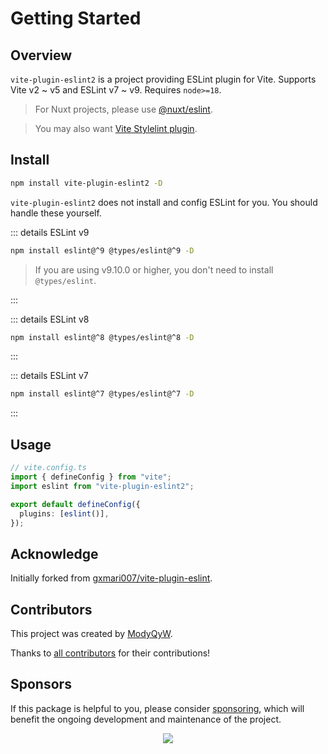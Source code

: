 # Getting Started

## Overview

`vite-plugin-eslint2` is a project providing ESLint plugin for Vite. Supports Vite v2 ~ v5 and ESLint v7 ~ v9. Requires `node>=18`.

> For Nuxt projects, please use [@nuxt/eslint](https://github.com/nuxt/eslint).

> You may also want [Vite Stylelint plugin](https://github.com/ModyQyW/vite-plugin-stylelint).

## Install

```sh
npm install vite-plugin-eslint2 -D
```

`vite-plugin-eslint2` does not install and config ESLint for you. You should handle these yourself.

::: details ESLint v9

```sh
npm install eslint@^9 @types/eslint@^9 -D
```

> If you are using v9.10.0 or higher, you don't need to install `@types/eslint`.

:::

::: details ESLint v8

```sh
npm install eslint@^8 @types/eslint@^8 -D
```

:::

::: details ESLint v7

```sh
npm install eslint@^7 @types/eslint@^7 -D
```

:::

## Usage

```typescript
// vite.config.ts
import { defineConfig } from "vite";
import eslint from "vite-plugin-eslint2";

export default defineConfig({
  plugins: [eslint()],
});

```

## Acknowledge

Initially forked from [gxmari007/vite-plugin-eslint](https://github.com/gxmari007/vite-plugin-eslint).

## Contributors

This project was created by [ModyQyW](https://github.com/ModyQyW).

Thanks to [all contributors](https://github.com/ModyQyW/vite-plugin-eslint2/graphs/contributors) for their contributions!

## Sponsors

If this package is helpful to you, please consider [sponsoring](https://github.com/ModyQyW/sponsors), which will benefit the ongoing development and maintenance of the project.

<p align="center">
  <a href="https://cdn.jsdelivr.net/gh/ModyQyW/sponsors/sponsorkit/sponsors.svg">
    <img src="https://cdn.jsdelivr.net/gh/ModyQyW/sponsors/sponsorkit/sponsors.svg"/>
  </a>
</p>
